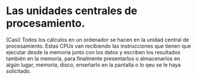 # Las unidades centrales de procesamiento.

(Casi) Todos los cálculos en un ordenador se hacen en la unidad central de procesamiento. Estas CPUs van recibiendo las instrucciones que tienen que ejecutar desde la memoria junto con los datos y escriben los resultados también en la memoria, para finalmente presentarlos o almacenarlos en algún lugar, memoria, disco, enseñarlo en la pantalla o lo qeu se le haya solicitado.
